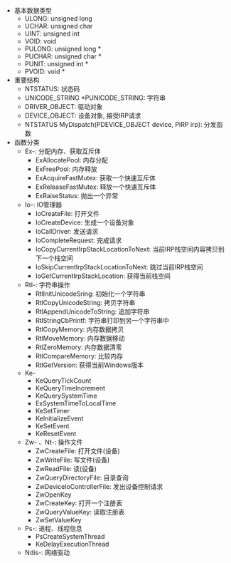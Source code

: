 - 基本数据类型
    - ULONG: unsigned long
    - UCHAR: unsigned char
    - UINT: unsigned int
    - VOID: void
    - PULONG: unsigned long *
    - PUCHAR: unsigned char *
    - PUNIT: unsigned int *
    - PVOID: void *
- 重要结构
    - NTSTATUS: 状态码
    - UNICODE_STRING *PUNICODE_STRING: 字符串
    - DRIVER_OBJECT: 驱动对象
    - DEVICE_OBJECT: 设备对象, 接受IRP请求
    - NTSTATUS MyDispatch(PDEVICE_OBJECT device, PIRP irp): 分发函数
- 函数分类
    - Ex-: 分配内存、获取互斥体
        - ExAllocatePool: 内存分配
        - ExFreePool: 内存释放
        - ExAcquireFastMutex: 获取一个快速互斥体
        - ExReleaseFastMutex: 释放一个快速互斥体
        - ExRaiseStatus: 抛出一个异常
    - Io-: IO管理器
        - IoCreateFile: 打开文件
        - IoCreateDevice: 生成一个设备对象
        - IoCallDriver: 发送请求
        - IoCompleteRequest: 完成请求
        - IoCopyCurrentIrpStackLocationToNext: 当前IRP栈空间内容拷贝到下一个栈空间
        - IoSkipCurrentIrpStackLocationToNext: 跳过当前IRP栈空间
        - IoGetCurrentIrpStackLocation: 获得当前栈空间
    - Rtl-: 字符串操作
        - RtlInitUnicodeSring: 初始化一个字符串
        - RtlCopyUnicodeString: 拷贝字符串
        - RtlAppendUnicodeToString: 追加字符串
        - RtlStringCbPrintf: 字符串打印到另一个字符串中
        - RtlCopyMemory: 内存数据拷贝
        - RtlMoveMemory: 内存数据移动
        - RtlZeroMemory: 内存数据清零
        - RtlCompareMemory: 比较内存
        - RtlGetVersion: 获得当前Windows版本
    - Ke-
        - KeQueryTickCount
        - KeQueryTimeIncrement
        - KeQuerySystemTime
        - ExSystemTimeToLocalTime
        - KeSetTimer
        - KeInitializeEvent
        - KeSetEvent
        - KeResetEvent
    - Zw- 、Nt-: 操作文件
        - ZwCreateFile: 打开文件(设备)
        - ZwWriteFile: 写文件(设备)
        - ZwReadFile: 读(设备)
        - ZwQueryDirectoryFile: 目录查询
        - ZwDeviceIoControllerFile: 发出设备控制请求
        - ZwOpenKey
        - ZwCreateKey: 打开一个注册表
        - ZwQueryValueKey: 读取注册表
        - ZwSetValueKey
    - Ps-: 进程、线程信息
        - PsCreateSystemThread
        - KeDelayExecutionThread
    - Ndis-: 网络驱动
